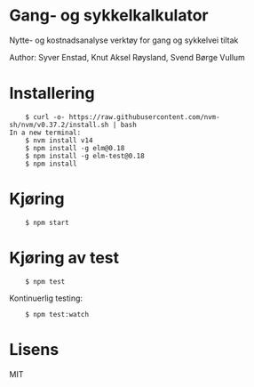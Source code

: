 # Gang- og sykkelkalkulator

Nytte- og kostnadsanalyse verktøy for gang og sykkelvei tiltak

Author: Syver Enstad, Knut Aksel Røysland, Svend Børge Vullum

# Installering

```
    $ curl -o- https://raw.githubusercontent.com/nvm-sh/nvm/v0.37.2/install.sh | bash
In a new terminal:
    $ nvm install v14
    $ npm install -g elm@0.18
    $ npm install -g elm-test@0.18
    $ npm install
```

# Kjøring

```
    $ npm start
```

# Kjøring av test

```
    $ npm test
```

Kontinuerlig testing:

```
    $ npm test:watch
```

# Lisens

MIT
